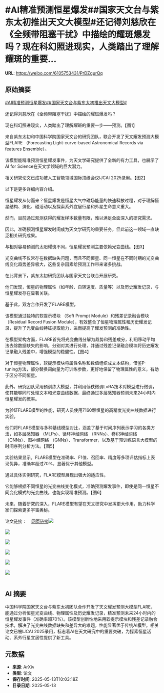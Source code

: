 # #AI精准预测恒星爆发##国家天文台与紫东太初推出天文大模型#还记得刘慈欣在《全频带阻塞干扰》中描绘的耀斑爆发吗？现在科幻照进现实，人类踏出了理解耀斑的重要...

**URL**: https://weibo.com/6105753431/PrDZgurQq

## 原始摘要

<a href="https://m.weibo.cn/search?containerid=231522type%3D1%26t%3D10%26q%3D%23AI%E7%B2%BE%E5%87%86%E9%A2%84%E6%B5%8B%E6%81%92%E6%98%9F%E7%88%86%E5%8F%91%23&amp;extparam=%23AI%E7%B2%BE%E5%87%86%E9%A2%84%E6%B5%8B%E6%81%92%E6%98%9F%E7%88%86%E5%8F%91%23" data-hide=""><span class="surl-text">#AI精准预测恒星爆发#</span></a><a href="https://m.weibo.cn/search?containerid=231522type%3D1%26t%3D10%26q%3D%23%E5%9B%BD%E5%AE%B6%E5%A4%A9%E6%96%87%E5%8F%B0%E4%B8%8E%E7%B4%AB%E4%B8%9C%E5%A4%AA%E5%88%9D%E6%8E%A8%E5%87%BA%E5%A4%A9%E6%96%87%E5%A4%A7%E6%A8%A1%E5%9E%8B%23&amp;extparam=%23%E5%9B%BD%E5%AE%B6%E5%A4%A9%E6%96%87%E5%8F%B0%E4%B8%8E%E7%B4%AB%E4%B8%9C%E5%A4%AA%E5%88%9D%E6%8E%A8%E5%87%BA%E5%A4%A9%E6%96%87%E5%A4%A7%E6%A8%A1%E5%9E%8B%23" data-hide=""><span class="surl-text">#国家天文台与紫东太初推出天文大模型#</span></a><br><br>还记得刘慈欣在《全频带阻塞干扰》中描绘的耀斑爆发吗？<br><br>现在科幻照进现实，人类踏出了理解耀斑的重要一步——预测。【图1】  <br><br>来自紫东太初和中国科学院国家天文台的研究团队，联合开发了天文耀发预测大模型FLARE （Forecasting Light-curve-based Astronomical Records via features Ensemble）。<br><br>该模型能精准预测恒星耀发事件，为天文学研究提供了全新的有力工具，也展示了AI for Science在天文学领域的巨大潜力。<br><br>相关研究论文已成功被人工智能领域国际顶级会议IJCAI 2025录用。【图2】<br><br>以下是更多详细内容介绍。<br><br>恒星耀发从何而来？恒星耀发是恒星大气中磁场能量的快速释放过程，对于理解恒星结构、演化、磁活动以及探索系外宜居行星和外星生命意义重大。<br><br>然而，目前通过观测获得的耀发样本数量有限，难以满足全面深入的研究需求。<br><br>因此，准确预测恒星耀发时间成为天文学研究的重要任务，但此前这一领域一直缺乏相关研究成果。<br><br>与相对容易预测的太阳耀斑不同，恒星耀发预测主要依赖光变曲线。【图3】  <br><br>光变曲线不仅常存在数据缺失问题，而且不同恒星、同一恒星在不同时期的光变曲线变化趋势差异极大，这些复杂因素给预测工作带来诸多挑战。<br><br>在此背景下，紫东太初研究团队与国家天文台联合开展研究。<br><br>他们发现，恒星的物理属性（如年龄、自转速度、质量等）以及历史耀发记录，与恒星耀发存在显著关联。<br><br>基于此，双方合作开发了FLARE模型。<br><br>该模型通过独特的软提示模块 （Soft Prompt Module）和残差记录融合模块 （Residual Record Fusion Module），有效整合了恒星物理属性和历史耀发记录，提升了光变曲线特征提取能力，进而提高了耀发预测的准确性。<br><br>在模型架构方面，FLARE首先将光变曲线分解为趋势和残差成分，利用移动平均法去除数据缺失的影响，分别对其进行处理，并通过残差记录融合模块将历史耀发记录融入残差中，增强模型的稳健性。【图4】  <br><br>对于恒星物理属性，软提示模块将属性名称和数值组织成文本结构，借鉴P-tuning方法，部分替换词向量为可训练参数，更好地保留了物理属性的意义，有助于区分不同恒星。<br><br>此外，研究团队采用预训练大模型，并利用低秩微调LoRA技术对模型进行微调，使其能够同时处理文本和光变曲线数据，最终通过多层感知器预测未来24小时内恒星耀发的概率。<br><br>为验证FLARE模型的性能，研究人员使用7160颗恒星的高精度光变曲线数据进行实验。<br><br>他们将FLARE模型与多种基线模型对比，涵盖了基于时间序列表示学习的各类方法，如多层感知器 （MLPs）、循环神经网络 （RNNs）、卷积神经网络 （CNNs）、图神经网络 （GNNs）、Transformer，以及基于预训练语言大模型的时间序列分析方法。【图5】  <br><br>实验结果显示，FLARE模型在准确率、F1值、召回率、精度等多项评估指标上表现优异，准确率超过70%，显著优于其他模型。<br><br>通过具体实例研究，FLARE模型展现出强大的适应性。<br><br>它能够根据不同恒星的光变曲线变化模式，准确预测耀发事件，即使是同一恒星不同变化模式的光变曲线，也能实现精准预测。【图6】  <br><br>未来，随着研究的深入，FLARE模型有望在天文研究中发挥更大作用，助力科学家们探索更多宇宙奥秘。<br><br>论文链接：<a href="https://weibo.cn/sinaurl?u=https%3A%2F%2Farxiv.org%2Fabs%2F2502.18218" data-hide=""><span class="url-icon"><img style="width: 1rem;height: 1rem" src="https://h5.sinaimg.cn/upload/2015/09/25/3/timeline_card_small_web_default.png" referrerpolicy="no-referrer"></span><span class="surl-text">网页链接</span></a><img style="" src="https://tvax2.sinaimg.cn/large/006Fd7o3gy1i1dycrbaxfj30zk0eudvy.jpg" referrerpolicy="no-referrer"><br><br><img style="" src="https://tvax3.sinaimg.cn/large/006Fd7o3gy1i1dycq06t3j30zk095aih.jpg" referrerpolicy="no-referrer"><br><br><img style="" src="https://tvax4.sinaimg.cn/large/006Fd7o3gy1i1dycrkjkaj30wl0k0tg1.jpg" referrerpolicy="no-referrer"><br><br><img style="" src="https://tvax4.sinaimg.cn/large/006Fd7o3gy1i1dycrf0l4j30zk0fh185.jpg" referrerpolicy="no-referrer"><br><br><img style="" src="https://tvax1.sinaimg.cn/large/006Fd7o3gy1i1dycqqa5tj30zk0g9e34.jpg" referrerpolicy="no-referrer"><br><br><img style="" src="https://tvax1.sinaimg.cn/large/006Fd7o3gy1i1dycrns2xj30vx0k0wor.jpg" referrerpolicy="no-referrer"><br><br>

## AI 摘要

中国科学院国家天文台与紫东太初团队合作开发了天文耀发预测大模型FLARE，能通过分析恒星光变曲线、物理属性及历史耀发记录，精准预测未来24小时内的恒星耀发事件（准确率超70%）。该模型创新性地采用软提示模块和残差记录融合技术，解决了光变曲线数据缺失和差异大的难题，性能显著优于传统AI模型。相关论文已被IJCAI 2025录用，标志着AI在天文研究中的重要突破，为探索恒星活动、系外行星宜居性提供了新工具。

## 元数据

- **来源**: ArXiv
- **类型**: 论文
- **保存时间**: 2025-05-13T10:03:18Z
- **目录日期**: 2025-05-13

